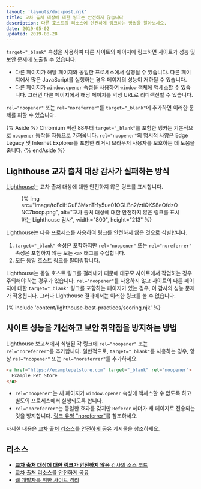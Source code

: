```yaml
---
layout: 'layouts/doc-post.njk'
title: 교차 출처 대상에 대한 링크는 안전하지 않습니다
description: 다른 호스트의 리소스에 안전하게 링크하는 방법을 알아보세요.
date: 2019-05-02
updated: 2019-08-28
---
```


`target="_blank"` 속성을 사용하여 다른 사이트의 페이지에 링크하면 사이트가 성능 및 보안 문제에 노출될 수 있습니다.

- 다른 페이지가 해당 페이지와 동일한 프로세스에서 실행될 수 있습니다. 다른 페이지에서 많은 JavaScript를 실행하는 경우 페이지의 성능이 저하될 수 있습니다.
- 다른 페이지가 `window.opener` 속성을 사용하여 `window` 객체에 액세스할 수 있습니다. 그러면 다른 페이지에서 해당 페이지를 악성 URL로 리디렉션할 수 있습니다.

`rel="noopener"` 또는 `rel="noreferrer"`를 `target="_blank"`에 추가하면 이러한 문제를 피할 수 있습니다.

{% Aside %} Chromium 버전 88부터 `target="_blank"`를 포함한 앵커는 기본적으로 [`noopener`](https://www.chromestatus.com/feature/6140064063029248) 동작을 자동으로 가져옵니다. `rel="noopener"`의 명시적 사양은 Edge Legacy 및 Internet Explorer를 포함한 레거시 브라우저 사용자를 보호하는 데 도움을 줍니다. {% endAside %}

## Lighthouse 교차 출처 대상 감사가 실패하는 방식

[Lighthouse](https://developers.google.com/web/tools/lighthouse/)는 교차 출처 대상에 대한 안전하지 않은 링크를 표시합니다.

<figure>{% Img src="image/tcFciHGuF3MxnTr1y5ue01OGLBn2/ztiQKS8eOfdzONC7bocp.png", alt="교차 출처 대상에 대한 안전하지 않은 링크를 표시하는 Lighthouse 감사", width="800", height="213" %}</figure>

Lighthouse는 다음 프로세스를 사용하여 링크를 안전하지 않은 것으로 식별합니다.

1. `target="_blank"` 속성은 포함하지만 `rel="noopener"` 또는 `rel="noreferrer"` 속성은 포함하지 않는 모든 `<a>` 태그를 수집합니다.
2. 모든 동일 호스트 링크를 필터링합니다.

Lighthouse는 동일 호스트 링크를 걸러내기 때문에 대규모 사이트에서 작업하는 경우 주의해야 하는 경우가 있습니다. `rel="noopener"`를 사용하지 않고 사이트의 다른 페이지에 대한 `target="_blank"` 링크를 포함하는 페이지가 있는 경우, 이 감사의 성능 문제가 적용됩니다. 그러나 Lighthouse 결과에서는 이러한 링크를 볼 수 없습니다.

{% include 'content/lighthouse-best-practices/scoring.njk' %}

## 사이트 성능을 개선하고 보안 취약점을 방지하는 방법

Lighthouse 보고서에서 식별된 각 링크에 `rel="noopener"` 또는 `rel="noreferrer"`를 추가합니다. 일반적으로, `target="_blank"`를 사용하는 경우, 항상 `rel="noopener"` 또는 `rel="noreferrer"`를 추가하세요.

```html
<a href="https://examplepetstore.com" target="_blank" rel="noopener">
  Example Pet Store
</a>
```

- `rel="noopener"`는 새 페이지가 `window.opener` 속성에 액세스할 수 없도록 하고 별도의 프로세스에서 실행되도록 합니다.
- `rel="noreferrer"`는 동일한 효과를 갖지만 `Referer` 헤더가 새 페이지로 전송되는 것을 방지합니다. [링크 유형 "noreferrer"](https://html.spec.whatwg.org/multipage/links.html#link-type-noreferrer)를 참조하세요.

자세한 내용은 [교차 출처 리소스를 안전하게 공유](https://web.dev/cross-origin-resource-sharing/) 게시물을 참조하세요.

## 리소스

- [**교차 출처 대상에 대한 링크가 안전하지 않음** 감사의 소스 코드](https://github.com/GoogleChrome/lighthouse/blob/master/lighthouse-core/audits/dobetterweb/external-anchors-use-rel-noopener.js)
- [교차 출처 리소스를 안전하게 공유](https://web.dev/cross-origin-resource-sharing/)
- [웹 개발자를 위한 사이트 격리](https://developers.google.com/web/updates/2018/07/site-isolation)
